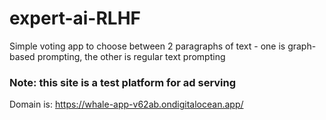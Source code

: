 # expert-ai-RLHF
Simple voting app to choose between 2 paragraphs of text - one is graph-based prompting,
the other is regular text prompting

### Note: this site is a test platform for ad serving
Domain is: https://whale-app-v62ab.ondigitalocean.app/